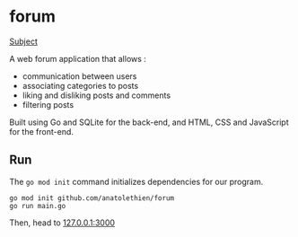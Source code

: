 # forum

[Subject](https://public.01-edu.org/subjects/forum/)

A web forum application that allows :

* communication between users
* associating categories to posts
* liking and disliking posts and comments
* filtering posts

Built using Go and SQLite for the back-end, and HTML, CSS and JavaScript for the front-end.

## Run

The `go mod init` command initializes dependencies for our program.

```
go mod init github.com/anatolethien/forum
go run main.go
```

Then, head to [127.0.0.1:3000](http://127.0.0.1:3000/)
